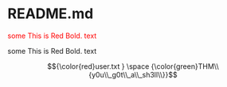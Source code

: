 # README.md

<span style="color:red">some This is Red Bold. text</span>

<span color="red">some This is Red Bold. text</span>

$${\color{red}user.txt
} \space {\color{green}THM\\{y0u\\_g0t\\_a\\_sh3ll\\}}$$
